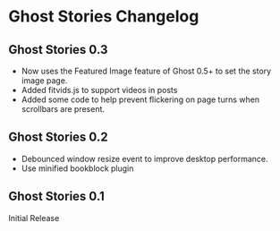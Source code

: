 # Ghost Stories Changelog

## Ghost Stories 0.3

* Now uses the Featured Image feature of Ghost 0.5+ to set the story image page.
* Added fitvids.js to support videos in posts
* Added some code to help prevent flickering on page turns when scrollbars are present.

## Ghost Stories 0.2

* Debounced window resize event to improve desktop performance.
* Use minified bookblock plugin

## Ghost Stories 0.1

Initial Release